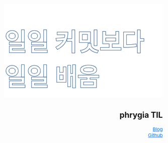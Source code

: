 <div class="py_tit">
  <h1>
    일일 커밋보다 <br />
    일일 배움
  </h1>
</div>

<div class="py_info">
  <h2>phrygia TIL</h2>
  <a href="https://phrygia.github.io/" target="_blank">
    Blog
  </a>
  <a href="https://github.m/phrygia" target="_blank">
    Github
  </a>
</div>

<style>
.py_tit {
  position: relative;
  z-index: 2;
  background-color: #fff;
}
.py_tit h1 {
  position: relative;
  font-family: "Gugi", cursive !important;
  color: #fff;
  -webkit-text-stroke: 1px #003674;
}
.py_info {
  text-align: right;
}
.py_info a {
  display: block;
  color: #0075ff;
}
.py_info h2 {
  border-bottom: 0;
}
@media screen and (min-width: 541px) {
  .py_tit h1 {
    max-width: 600px;
    margin:0 auto  !important;
    padding: 60px 0 15px;
    font-size: 4.8rem !important;
  }
  .py_info {
    max-width: 600px;
    margin: 40px auto 0;
    padding-bottom: 80px;
  }
  .py_info h2 {
    font-size: 25px !important;
  }
  .py_info a {
    font-size: 15px !important;
  }
  #gatsby-focus-wrapper > div:first-child > header + div > aside > nav {
    padding-top: 5rem !important;
  }
}
@media screen and (max-width: 540px) {
  .py_tit h1 {
    max-width: 95%;
    margin: 0 auto !important;
    padding: 60px 0 10px;
    font-size: 2.8rem !important;
  }
  .py_info {
    margin: 30px auto 0;
  }
  .py_info h2 {
    font-size: 20px !important;
  }
  .py_info a {
    font-size: 15px !important;
  }
}
</style>
